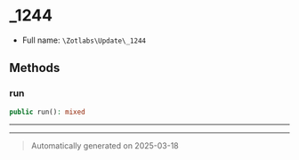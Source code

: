 
# _1244





* Full name: `\Zotlabs\Update\_1244`




## Methods


### run



```php
public run(): mixed
```












***


***
> Automatically generated on 2025-03-18

